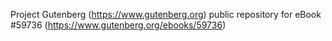 Project Gutenberg (https://www.gutenberg.org) public repository for
eBook #59736 (https://www.gutenberg.org/ebooks/59736)
